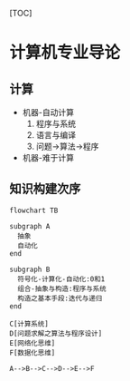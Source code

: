 [TOC]

# 计算机专业导论

## 计算

- 机器-自动计算
  1. 程序与系统
  2. 语言与编译
  3. 问题->算法->程序
- 机器-难于计算

## 知识构建次序

```mermaid
flowchart TB

subgraph A
  抽象
  自动化
end

subgraph B
  符号化-计算化-自动化:0和1
  组合-抽象与构造:程序与系统
  构造之基本手段:迭代与递归
end

C[计算系统]
D[问题求解之算法与程序设计]
E[网络化思维]
F[数据化思维]

A-->B-->C-->D-->E-->F

```
